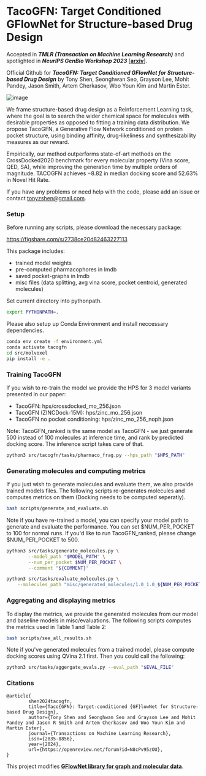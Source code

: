 # TacoGFN: Target Conditioned GFlowNet for Structure-based Drug Design

Accepted in **_TMLR (Transaction on Machine Learning Research)_** and spotlighted in **_NeurIPS GenBio Workshop 2023_** [[**arxiv**](https://arxiv.org/abs/2310.03223)]. 

Official Github for **_TacoGFN: Target Conditioned GFlowNet for Structure-based Drug Design_** by Tony Shen, Seonghwan Seo,  Grayson Lee, Mohit Pandey, Jason Smith, Artem Cherkasov, Woo Youn Kim and Martin Ester.

![image](images/overview.png)

We frame structure-based drug design as a Reinforcement Learning task, where the goal is to search the wider chemical space for
molecules with desirable properties as opposed to fitting a training data distribution. We propose TacoGFN, a Generative Flow
Network conditioned on protein pocket structure, using binding affinity, drug-likeliness and synthesizability measures as our reward. 

Empirically, our method outperforms state-of-art methods on the CrossDocked2020 benchmark for every molecular property (Vina score, QED, SA), while improving the generation time by multiple orders of magnitude. TACOGFN achieves −8.82 in median docking score and 52.63% in Novel Hit Rate.

If you have any problems or need help with the code, please add an issue or contact tonyzshen@gmail.com.

### Setup

Before running any scripts, please download the necessary package:

https://figshare.com/s/2738ce20d82463227113

This package includes:
- trained model weights
- pre-computed pharmacophores in lmdb
- saved pocket-graphs in lmdb
- misc files (data splitting, avg vina score, pocket centroid, generated molecules)

Set current directory into pythonpath.
```bash
export PYTHONPATH=.
```

Please also setup up Conda Environment and install neccessary dependencies.
```bash
conda env create -f environment.yml
conda activate tacogfn
cd src/molvoxel
pip install -e .
```

### Training TacoGFN

If you wish to re-train the model we provide the HPS for 3 model variants
presented in our paper:

- TacoGFN: hps/crossdocked_mo_256.json
- TacoGFN (ZINCDock-15M): hps/zinc_mo_256.json
- TacoGFN no pocket conditioning: hps/zinc_mo_256_noph.json

Note: TacoGFN_ranked is the same model as TacoGFN - we just generate 500 instead
of 100 molecules at inference time, and rank by predicted docking score. The 
inference script takes care of that. 

```bash
python3 src/tacogfn/tasks/pharmaco_frag.py --hps_path "$HPS_PATH"
```

### Generating molecules and computing metrics

If you just wish to generate molecules and evaluate them, we also provide trained
models files. The following scripts re-generates molecules and computes metrics
on them (Docking needs to be computed seperatly).

```bash
bash scripts/generate_and_evaluate.sh
```

Note if you have re-trained a model, you can specify your model path to generate
and evaluate the performance. You can set $NUM_PER_POCKET to 100 for normal runs.
If you'd like to run TacoGFN_ranked, please change $NUM_PER_POCKET to 500.
```bash
python3 src/tasks/generate_molecules.py \
        --model_path "$MODEL_PATH" \
        --num_per_pocket $NUM_PER_POCKET \
        --comment "${COMMENT}"

python3 src/tasks/evaluate_molecules.py \
    --molecules_path "misc/generated_molecules/1.0_1.0_${NUM_PER_POCKET}_${COMMENT}.json"
```

### Aggregating and displaying metrics

To display the metrics, we provide the generated molecules from our model and
baseline models in misc/evaluations. The following scripts computes the metrics
used in Table 1 and Table 2:

```bash
bash scripts/see_all_results.sh
```

Note if you've generated molecules from a trained model, please compute docking 
scores using QVina 2.1 first. Then you could call the following: 

```bash
python3 src/tasks/aggergate_evals.py --eval_path "$EVAL_FILE"
```

### Citations
```
@article{
        shen2024tacogfn,
        title={Taco{GFN}: Target-conditioned {GF}lowNet for Structure-based Drug Design},
        author={Tony Shen and Seonghwan Seo and Grayson Lee and Mohit Pandey and Jason R Smith and Artem Cherkasov and Woo Youn Kim and Martin Ester},
        journal={Transactions on Machine Learning Research},
        issn={2835-8856},
        year={2024},
        url={https://openreview.net/forum?id=N8cPv95zOU},
}
```

This project modifies [**GFlowNet library for graph and molecular data**](https://github.com/recursionpharma/gflownet).
